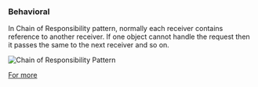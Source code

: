 ### Behavioral

In Chain of Responsibility pattern, normally each receiver contains reference to another receiver. If one object cannot handle the request then it passes the same to the next receiver and so on.

![Chain of Responsibility Pattern](https://www.tutorialspoint.com/design_pattern/images/chain_pattern_uml_diagram.jpg)

[For more](https://www.tutorialspoint.com/design_pattern/chain_of_responsibility_pattern.htm)